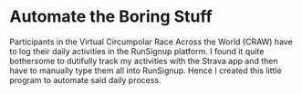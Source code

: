 # Automate the Boring Stuff

Participants in the Virtual Circumpolar Race Across the World (CRAW) have to log their daily activities in the RunSignup platform. I found it quite bothersome to dutifully track my activities with the Strava app and then have to manually type them all into RunSignup. Hence I created this little program to automate said daily process.